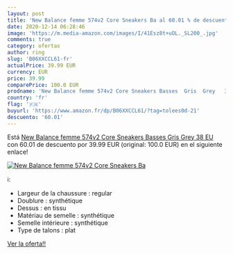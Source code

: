 ```yaml
---
layout: post
title: 'New Balance femme 574v2 Core Sneakers Ba al 60.01 % de descuento'
date: 2020-12-14 06:28:46
image: 'https://m.media-amazon.com/images/I/41Esz8t+uOL._SL200_.jpg'
comments: true
category: ofertas
author: ring
slug: 'B06XXCCL61-fr'
actualPrice: 39.99 EUR
currency: EUR
price: 39.99
comparePrice: 100.0 EUR
prodname: 'New Balance femme 574v2 Core Sneakers Basses  Gris  Grey   38 EU'
country: 'fr'
flag: '🇫🇷'
buyurl: 'https://www.amazon.fr/dp/B06XXCCL61/?tag=tolees0d-21'
descuento: '60.01'
---
```


Está [New Balance femme 574v2 Core Sneakers Basses  Gris  Grey   38 EU](https://www.amazon.fr/dp/B06XXCCL61/?tag=tolees0d-21) con 60.01 de descuento por 39.99 EUR (original: 100.0 EUR) en el siguiente enlace!

[![New Balance femme 574v2 Core Sneakers Ba](https://m.media-amazon.com/images/I/41Esz8t+uOL._SL200_.jpg)](https://www.amazon.fr/dp/B06XXCCL61/?tag=tolees0d-21)

ℹ️:

- Largeur de la chaussure : regular
- Doublure : synthétique
- Dessus : en tissu
- Matériau de semelle : synthétique
- Semelle intérieure : synthétique
- Type de talons : plat

[Ver la oferta!!](https://www.amazon.fr/dp/B06XXCCL61/?tag=tolees0d-21)
